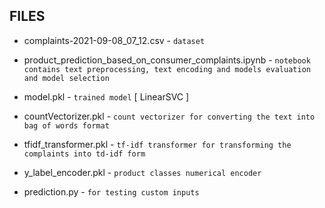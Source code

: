 ## FILES
- complaints-2021-09-08_07_12.csv - `dataset`

- product_prediction_based_on_consumer_complaints.ipynb  - `notebook contains text preprocessing, text encoding and models evaluation and model selection`

- model.pkl - `trained model` [ LinearSVC ]

- countVectorizer.pkl - `count vectorizer for converting the text into bag of words format`

- tfidf_transformer.pkl - `tf-idf transformer for transforming the complaints into td-idf form`

- y_label_encoder.pkl - `product classes numerical encoder`

- prediction.py - `for testing custom inputs`

